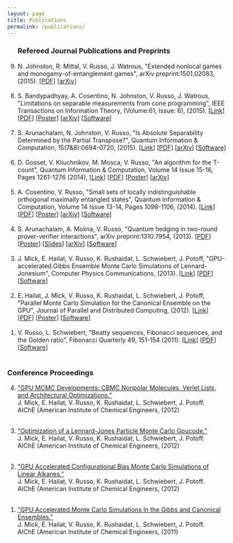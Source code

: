 ```yaml
---
layout: page
title: Publications
permalink: /publications/
---
```


<script>
  (function(i,s,o,g,r,a,m){i['GoogleAnalyticsObject']=r;i[r]=i[r]||function(){
  (i[r].q=i[r].q||[]).push(arguments)},i[r].l=1*new Date();a=s.createElement(o),
  m=s.getElementsByTagName(o)[0];a.async=1;a.src=g;m.parentNode.insertBefore(a,m)
  })(window,document,'script','//www.google-analytics.com/analytics.js','ga');

  ga('create', 'UA-59145213-1', 'auto');
  ga('send', 'pageview');

</script>

<OL reversed>

<!--

-->

<h3>Refereed Journal Publications and Preprints</h3>

<LI> 
N. Johnston, R. Mittal, V. Russo, J. Watrous, "Extended nonlocal games and monogamy-of-entanglement games", arXiv preprint:1501.02083, (2015). 
[<A HREF="/pdf/extended_nonlocal.pdf">PDF</A>]
[<A HREF="http://arxiv.org/abs/1510.02083">arXiv</A>]
</LI>
<BR>

<LI>
S. Bandypadhyay, A. Cosentino, N. Johnston, V. Russo, J. Watrous, "Limitations on separable measurements from cone programming", 
IEEE Transactions on Information Theory, (Volume:61, Issue: 6), (2015). 
[<A HREF="http://ieeexplore.ieee.org/xpl/login.jsp?tp=&arnumber=7086052&url=http%3A%2F%2Fieeexplore.ieee.org%2Fiel7%2F18%2F7109216%2F07086052.pdf%3Farnumber%3D7086052">Link</A>]
[<A HREF="/pdf/limitations_cone.pdf">PDF</A>]
[<A HREF="/pdf/limitations_cone_poster.pdf">Poster</A>]
[<A HREF="http://arxiv.org/abs/1408.6981">arXiv</A>]
[<A HREF="http://www.qetlab.com/List_of_functions#Distinguishing_objects">Software</A>]
</LI>
<BR>

<LI>
S. Arunachalam, N. Johnston, V. Russo, "Is Absolute Separability Determined by the Partial Transpose?",
Quantum Information & Computation, 15(7&8):0694-0720, (2015).
[<A HREF="http://www.rintonpress.com/xxqic15/qic-15-78/0694-0720.pdf">Link</A>]
[<A HREF="/pdf/absolute_separability.pdf">PDF</A>]
[<A HREF="http://arxiv.org/abs/1405.5853">arXiv</A>]
[<A HREF="https://github.com/vprusso/separable-from-spectrum">Software</A>]
</LI>
<BR>

<LI>
D. Gosset, V. Kliuchnikov, M. Mosca, V. Russo, "An algorithm for the T-count",
Quantum Information & Computation, Volume 14 Issue 15-16, Pages 1261-1276 (2014),
[<A HREF="http://dl.acm.org/citation.cfm?id=2685180">Link</A>]
[<A HREF="/pdf/t_count.pdf">PDF</A>]
[<A HREF="/pdf/t_count_poster.pdf">Poster</A>]
[<A HREF="http://arxiv.org/abs/1308.4134">arXiv</A>]
</LI>
<BR>

<LI>
A. Cosentino, V. Russo, "Small sets of locally indistinguishable orthogonal maximally entangled states",
Quantum Information & Computation, Volume 14 Issue 13-14, Pages 1098-1106, (2014).
[<A HREF="http://dl.acm.org/citation.cfm?id=2685167">Link</A>]
[<A HREF="/pdf/small_sets.pdf">PDF</A>]
[<A HREF="/pdf/small_sets_poster.pdf">Poster</A>]
[<A HREF="http://arxiv.org/abs/1307.3232">arXiv</A>]
[<A HREF="https://bitbucket.org/acosenti/ppt-sdp-paper">Software</A>]
</LI>
<BR>

<LI>
S. Arunachalam, A. Molina, V. Russo, "Quantum hedging in two-round prover-verifier interactions", 
arXiv preprint:1310.7954, (2013). 
[<A HREF="/pdf/hedging_bets.pdf">PDF</A>]
[<A HREF="/pdf/hedging_bets_poster.pdf">Poster</A>]
[<A HREF="/pdf/hedging_bets_slides.pdf">Slides</A>]
[<A HREF="http://arxiv.org/abs/1310.7954">arXiv</A>]
[<A HREF="https://github.com/vprusso/quantum-hedging">Software</A>]
</LI>
<BR>

<LI>
J. Mick, E. Hailat, V. Russo, K. Rushaidat, L. Schwiebert, J. Potoff, "GPU-accelerated Gibbs Ensemble Monte Carlo Simulations of Lennard-Jonesium",
Computer Physics Communications, (2013). 
[<A HREF="http://www.sciencedirect.com/science/article/pii/S0010465513002270#">Link</A>]
[<A HREF="/pdf/lennard_jonesium.pdf">PDF</A>]
[<A HREF="http://gomc.eng.wayne.edu/">Software</A>]
</LI>
<BR>

<LI>
E. Hailat, J. Mick, V. Russo, K. Rushaidat, L. Schwiebert, J. Potoff, "Parallel Monte Carlo Simulation for the Canonical Ensemble on the GPU", 
Journal of Parallel and Distributed Computing, (2012). 
[<A HREF="http://www.tandfonline.com/doi/abs/10.1080/17445760.2013.833617#.ViTy5n6rRQI">Link</A>]
[<A HREF="/pdf/gpu_parallel.pdf">PDF</A>]
[<A HREF="/pdf/gpu_parallel_poster.pdf">Poster</A>]
[<A HREF="http://gomc.eng.wayne.edu/">Software</A>]
</LI>
<BR>

<LI>
V. Russo, L. Schwiebert, "Beatty sequences, Fibonacci sequences, and the Golden ratio",
Fibonacci Quarterly 49, 151-154 (2011). 
[<A HREF="http://www.fq.math.ca/Papers/49-2/RussoSchwiebert.pdf">Link</A>]
[<A HREF="/pdf/beatty_sequences.pdf">PDF</A>]
[<A HREF="https://github.com/vprusso/swappage_problem">Software</A>]
</LI>
<BR>

</OL>

<h3>Conference Proceedings</h3>

<OL reversed>

<LI>
<a href="http://www3.aiche.org/Proceedings/Abstract.aspx?PaperID=284448">"GPU MCMC Developments: CBMC Nonpolar Molecules, Verlet Lists, and Architectural Optimizations."</a> <br>
J. Mick, E. Hailat, V. Russo, K. Rushaidat, L. Schwiebert, J. Potoff.<br>
AIChE (American Institute of Chemical Engineers, (2012)<p>
</LI>
<BR>

<LI>
<a href="http://www3.aiche.org/Proceedings/Abstract.aspx?PaperID=283934">"Optimization of a Lennard-Jones Particle Monte Carlo Gpucode."</a> <br>
J. Mick, E. Hailat, V. Russo, K. Rushaidat, L. Schwiebert, J. Potoff.<br>
AIChE (American Institute of Chemical Engineers, (2012)<p>
</LI>
<BR>

<LI>
<a href="http://www3.aiche.org/Proceedings/Abstract.aspx?PaperID=283711">"GPU Accelerated Configurational Bias Monte Carlo Simulations of Linear Alkanes."</a> <br>
J. Mick, E. Hailat, V. Russo, K. Rushaidat, L. Schwiebert, J. Potoff.<br>
AIChE (American Institute of Chemical Engineers, (2012)<p>
</LI>
<BR>

<LI>
<a href="http://www3.aiche.org/Proceedings/Abstract.aspx?PaperID=235324">"GPU Accelerated Monte Carlo Simulations In the Gibbs and Canonical Ensembles."</a> <br>
J. Mick, E. Hailat, V. Russo, K. Rushaidat, L. Schwiebert, J. Potoff.<br>
AIChE (American Institute of Chemical Engineers, (2011)<p>
</LI>

</OL>

